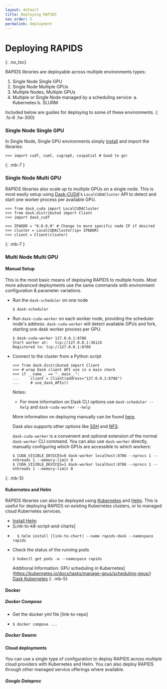 ```yaml
---
layout: default
title: Deploying RAPIDS
nav_order: 5
permalink: deployment
---
```


# Deploying RAPIDS
{: .no_toc}

RAPIDS libraries are deployable across multiple environments types:
1. Single Node Single GPU
2. Single Node Multiple GPUs
3. Multiple Nodes, Multiple GPUs
4. Multiple or Single Node managed by a scheduling service:
    a. Kubernetes
    b. SLURM

Included below are guides for deploying to some of these environments.
{: .fs-6 .fw-300}

### Single Node Single GPU
In Single Node, Single GPU environments simply [install](https://rapids.ai/start.html#get-rapids) and import the libraries:
```
>>> import cudf, cuml, cugraph, cuspatial # Good to go!
```
<!--
Modify the codeblock if needed
-->
{: .mb-7 }

### Single Node Multi GPU
RAPIDS libraries also scale up to multiple GPUs on a single node. This is most easily setup using [Dask-CUDA](https://github.com/rapidsai/dask-cuda)'s `LocalCUDACluster` API to detect and start one worker process per available GPU.
```
>>> from dask_cuda import LocalCUDACluster
>>> from dask.distributed import Client
>>> import dask_cudf

>>> IPADDR = "0.0.0.0" # Change to more specific node IP if desired
>>> cluster = LocalCUDACluster(ip= IPADDR)
>>> client = Client(clsuter)
```
{: .mb-7 }
<!--
Include output of client maybe?
Choose a beginner example instead of intermediate?
-->
### Multi Node Multi GPU

#### **Manual Setup**
This is the most basic means of deploying RAPIDS to multiple hosts. Most more advanced deployments use the same commands with environment configuration & parameter variations.
- Run the `dask-scheduler` on one node
    ```
    $ dask-scheduler
    ```
- Run `dask-cuda-worker` on each worker node, providing the scheduler node's address. `dask-cuda-worker` will detect available GPUs and fork, starting one dask worker process per GPU.

    ```
    $ dask-cuda-worker 127.0.0.1:8786
    Start worker at:   tcp://127.0.0.1:36124
    Registered to: tcp://127.0.0.1:8786
    ```
- Connect to the cluster from a Python script
    ```
    >>> from dask.distributed import Client
    >>> # wrap Dask client API use in a main check
    >>> if __name__ == "__main__":
    ...     client = Client(address="127.0.0.1:8786")
    ...     # use_dask_APIs()
    ```
    Notes:
    - For more information on Dask CLI options use `dask-scheduler --help` and `dask-cuda-worker --help`

    More information on deploying manually can be found [here](https://docs.dask.org/en/latest/setup/cli.html).

    Dask also supports other options like [SSH](https://docs.dask.org/en/latest/setup/ssh.html) and [NFS](https://docs.dask.org/en/latest/setup/hpc.html#using-a-shared-network-file-system-and-a-job-scheduler).

    `dask-cuda-worker` is a convenient and optional extension of the normal `dask-worker` CLI command. You can also use `dask-worker` directly, manually configuring which GPUs are accessible to which workers:
    ```
    $ CUDA_VISIBLE_DEVICES=0 dask-worker localhost:8786 --nprocs 1 --nthreads 1 --memory-limit 0
    $ CUDA_VISIBLE_DEVICES=1 dask-worker localhost:8786 --nprocs 1 --nthreads 1 --memory-limit 0
    ```
{: .mb-5}

#### **Kubernetes and Helm**
RAPIDS libraries can also be deployed using [Kubernetes](https://kubernetes.io) and [Helm](https://helm.sh). This is useful for deploying RAPIDS on existing Kubernetes clusters, or to managed cloud Kubernetes services.
- [Install Helm](https://helm.sh/docs/using_helm/#installing-helm)
- [Link-to-k8-script-and-charts]
- ```
    $ helm install [link-to-chart] --name rapids-dask --namespace rapids
  ```
- Check the status of the running pods
  ```
  $ kubectl get pods -w --namespace rapids
  ```
  Additional Information:
GPU scheduling in Kubernetes](https://kubernetes.io/docs/tasks/manage-gpus/scheduling-gpus/) 
[Dask Kubernetes](https://kubernetes.dask.org/en/latest/)
{: .mb-5}

#### **Docker**

##### **Docker Compose**
- Get the docker yml file [link-to-repo]
- ```
  $ docker compose ...
  ```

##### **Docker Swarm**


#### **Cloud deployments**

You can use a single type of configuration to deploy RAPIDS across multiple cloud providers with Kubernetes and Helm. You can also deploy RAPIDS through other managed service offerings where available.

##### **Google Dataproc**

<!--
RAPIDS general instead of cudf specific
-->

